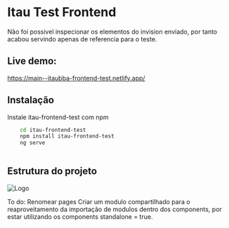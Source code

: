 
# Itau Test Frontend

Não foi possivel inspecionar os elementos do invision enviado, por tanto acabou servindo apenas de referencia para o teste.

## Live demo:
https://main--itaubba-frontend-test.netlify.app/

## Instalação

Instale itau-frontend-test com npm

```bash
    cd itau-frontend-test
    npm install itau-frontend-test
    ng serve
  
```
## Estrutura do projeto


![Logo](https://i.ibb.co/vV5hY4y/4caca644-973f-4fc6-8cc0-814c5689bf9e.jpg)

To do:
Renomear pages
Criar um modulo compartilhado para o reaproveitamento da importação de modulos dentro dos components, por estar utilizando os components standalone = true.
